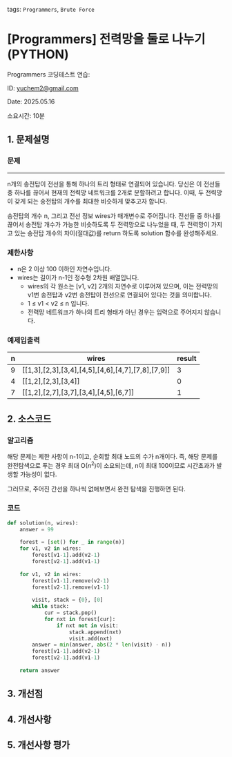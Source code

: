tags: `Programmers`, `Brute Force`
# [Programmers] 전력망을 둘로 나누기 (PYTHON)
Programmers 코딩테스트 연습: 

ID: yuchem2@gmail.com

Date: 2025.05.16

소요시간: 10분

## 1. 문제설명

### 문제
---

n개의 송전탑이 전선을 통해 하나의 트리 형태로 연결되어 있습니다. 당신은 이 전선들 중 하나를 끊어서 현재의 전력망 네트워크를 2개로 분할하려고 합니다. 이때, 두 전력망이 갖게 되는 송전탑의 개수를 최대한 비슷하게 맞추고자 합니다.

송전탑의 개수 n, 그리고 전선 정보 wires가 매개변수로 주어집니다. 전선들 중 하나를 끊어서 송전탑 개수가 가능한 비슷하도록 두 전력망으로 나누었을 때, 두 전력망이 가지고 있는 송전탑 개수의 차이(절대값)를 return 하도록 solution 함수를 완성해주세요.

### 제한사항
+ n은 2 이상 100 이하인 자연수입니다.
+ wires는 길이가 n-1인 정수형 2차원 배열입니다.
  + wires의 각 원소는 [v1, v2] 2개의 자연수로 이루어져 있으며, 이는 전력망의 v1번 송전탑과 v2번 송전탑이 전선으로 연결되어 있다는 것을 의미합니다.
  + 1 ≤ v1 < v2 ≤ n 입니다.
  + 전력망 네트워크가 하나의 트리 형태가 아닌 경우는 입력으로 주어지지 않습니다.

### 예제입출력

| n | wires                                             | result  |
|---|---------------------------------------------------|---------|
| 9 | [[1,3],[2,3],[3,4],[4,5],[4,6],[4,7],[7,8],[7,9]] | 3       |
| 4 | [[1,2],[2,3],[3,4]]                               | 0       |
| 7 | [[1,2],[2,7],[3,7],[3,4],[4,5],[6,7]]             | 1       |

## 2. 소스코드

### 알고리즘
해당 문제는 제한 사항이 n-1이고, 순회할 최대 노드의 수가 n개이다. 즉, 해당 문제를 완전탐색으로 푸는 경우 최대 O($n^2$)이 소요되는데, n이 최대 100이므로 시간초과가 발생할 가능성이 없다. 

그러므로, 주어진 간선을 하나씩 없애보면서 완전 탐색을 진행하면 된다. 

### 코드
```python
def solution(n, wires):
    answer = 99
    
    forest = [set() for _ in range(n)]
    for v1, v2 in wires:
        forest[v1-1].add(v2-1)
        forest[v2-1].add(v1-1)
    
    for v1, v2 in wires:
        forest[v1-1].remove(v2-1)
        forest[v2-1].remove(v1-1)
        
        visit, stack = {0}, [0]
        while stack:
            cur = stack.pop()
            for nxt in forest[cur]:
                if nxt not in visit:
                    stack.append(nxt)
                    visit.add(nxt)
        answer = min(answer, abs(2 * len(visit) - n))
        forest[v1-1].add(v2-1)
        forest[v2-1].add(v1-1)
        
    return answer
```
## 3. 개선점

## 4. 개선사항

## 5. 개선사항 평가
